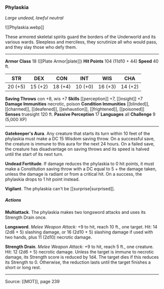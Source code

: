 ### Phylaskia
_Large undead, lawful neutral_

![[Phylaskia.webp]]

These armored skeletal spirits guard the borders of the Underworld and its various wards. Sleepless and merciless, they scrutinize all who would pass, and they slay those who defy them.




---

**Armor Class** 18 ([[Plate Armor|plate]])
**Hit Points** 104 (11d10 + 44)
**Speed** 40 ft.

| STR     | DEX     | CON     | INT     | WIS     | CHA     |
|---------|---------|---------|---------|---------|---------|
| 20 (+5) | 15 (+2) | 18 (+4) | 10 (+0) | 16 (+3) | 14 (+2) |

**Saving Throws** con +8, wis +7
**Skills** [[perception]] +7, [[insight]] +7
**Damage Immunities** necrotic, poison
**Condition Immunities** [[blinded]], [[charmed]], [[deafened]], [[exhaustion]], [[frightened]], [[poisoned]]
**Senses** truesight 120 ft.
**Passive Perception** 17
**Languages** all
**Challenge** 9 (5,000 XP)

---

**Gatekeeper's Aura**. Any creature that starts its turn within 10 feet of the phylaskia must make a DC 15 Wisdom saving throw. On a successful save, the creature is immune to this aura for the next 24 hours. On a failed save, the creature has disadvantage on saving throws and its speed is halved until the start of its next turn.

**Undead Fortitude**. If damage reduces the phylaskia to 0 hit points, it must make a Constitution saving throw with a DC equal to 5 + the damage taken, unless the damage is radiant or from a critical hit. On a success, the phylaskia drops to 1 hit point instead.

**Vigilant**. The phylaskia can't be [[surprise|surprised]].

##### Actions
**Multiattack**. The phylaskia makes two longsword attacks and uses its Strength Drain once.

**Longsword**. _Melee Weapon Attack:_ +9 to hit, reach 10 ft., one target. Hit: 14 (2d8 + 5) slashing damage, or 16 (2d10 + 5) slashing damage if used with two hands, plus 11 (2d10) necrotic damage.

**Strength Drain**. _Melee Weapon Attack:_ +9 to hit, reach 5 ft., one creature. Hit: 12 (2d6 + 5) necrotic damage. Unless the target is immune to necrotic damage, its Strength score is reduced by 1d4. The target dies if this reduces its Strength to 0. Otherwise, the reduction lasts until the target finishes a short or long rest.


---

Source: [[MOT]], page 239